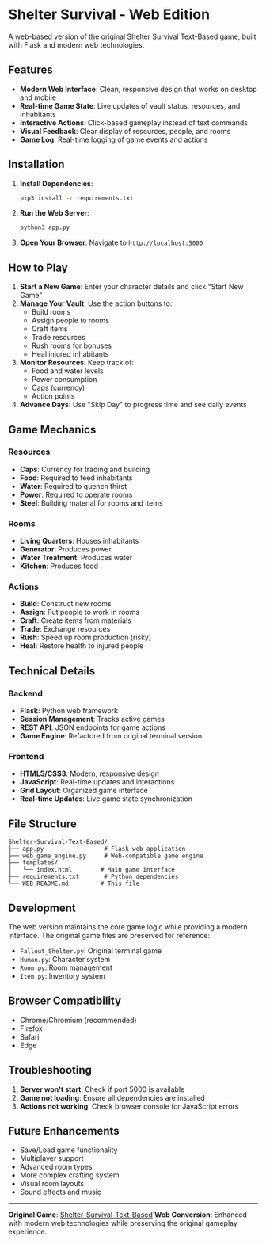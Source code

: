 # Shelter Survival - Web Edition

A web-based version of the original Shelter Survival Text-Based game, built with Flask and modern web technologies.

## Features

- **Modern Web Interface**: Clean, responsive design that works on desktop and mobile
- **Real-time Game State**: Live updates of vault status, resources, and inhabitants
- **Interactive Actions**: Click-based gameplay instead of text commands
- **Visual Feedback**: Clear display of resources, people, and rooms
- **Game Log**: Real-time logging of game events and actions

## Installation

1. **Install Dependencies**:
   ```bash
   pip3 install -r requirements.txt
   ```

2. **Run the Web Server**:
   ```bash
   python3 app.py
   ```

3. **Open Your Browser**:
   Navigate to `http://localhost:5000`

## How to Play

1. **Start a New Game**: Enter your character details and click "Start New Game"
2. **Manage Your Vault**: Use the action buttons to:
   - Build rooms
   - Assign people to rooms
   - Craft items
   - Trade resources
   - Rush rooms for bonuses
   - Heal injured inhabitants
3. **Monitor Resources**: Keep track of:
   - Food and water levels
   - Power consumption
   - Caps (currency)
   - Action points
4. **Advance Days**: Use "Skip Day" to progress time and see daily events

## Game Mechanics

### Resources
- **Caps**: Currency for trading and building
- **Food**: Required to feed inhabitants
- **Water**: Required to quench thirst
- **Power**: Required to operate rooms
- **Steel**: Building material for rooms and items

### Rooms
- **Living Quarters**: Houses inhabitants
- **Generator**: Produces power
- **Water Treatment**: Produces water
- **Kitchen**: Produces food

### Actions
- **Build**: Construct new rooms
- **Assign**: Put people to work in rooms
- **Craft**: Create items from materials
- **Trade**: Exchange resources
- **Rush**: Speed up room production (risky)
- **Heal**: Restore health to injured people

## Technical Details

### Backend
- **Flask**: Python web framework
- **Session Management**: Tracks active games
- **REST API**: JSON endpoints for game actions
- **Game Engine**: Refactored from original terminal version

### Frontend
- **HTML5/CSS3**: Modern, responsive design
- **JavaScript**: Real-time updates and interactions
- **Grid Layout**: Organized game interface
- **Real-time Updates**: Live game state synchronization

## File Structure

```
Shelter-Survival-Text-Based/
├── app.py                 # Flask web application
├── web_game_engine.py     # Web-compatible game engine
├── templates/
│   └── index.html        # Main game interface
├── requirements.txt       # Python dependencies
└── WEB_README.md         # This file
```

## Development

The web version maintains the core game logic while providing a modern interface. The original game files are preserved for reference:

- `Fallout_Shelter.py`: Original terminal game
- `Human.py`: Character system
- `Room.py`: Room management
- `Item.py`: Inventory system

## Browser Compatibility

- Chrome/Chromium (recommended)
- Firefox
- Safari
- Edge

## Troubleshooting

1. **Server won't start**: Check if port 5000 is available
2. **Game not loading**: Ensure all dependencies are installed
3. **Actions not working**: Check browser console for JavaScript errors

## Future Enhancements

- Save/Load game functionality
- Multiplayer support
- Advanced room types
- More complex crafting system
- Visual room layouts
- Sound effects and music

---

**Original Game**: [Shelter-Survival-Text-Based](https://github.com/dis446/Shelter-Survival-Text-Based)
**Web Conversion**: Enhanced with modern web technologies while preserving the original gameplay experience. 